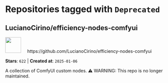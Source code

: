 # Repositories tagged with `Deprecated`


## LucianoCirino/efficiency-nodes-comfyui


<a href='https://github.com/LucianoCirino/efficiency-nodes-comfyui'>
<img src="https://avatars.githubusercontent.com/u/112517630?v=4" width="50" height="50"></a> &nbsp; &nbsp; https://github.com/LucianoCirino/efficiency-nodes-comfyui

**Stars**: `622` | **Created at**: `2025-01-06`


A collection of ComfyUI custom nodes. ⚠️ WARNING: This repo is no longer maintained.
